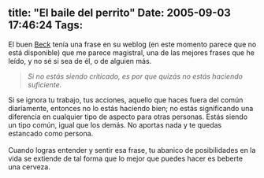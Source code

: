 title: "El baile del perrito"
Date: 2005-09-03 17:46:24
Tags: 
---
<p>El buen <a href="http://badc0ded.org.ar/" target="_blank">Beck</a>
tenía una frase en su weblog (en este momento parece que no está
disponible) que me parece magistral, una de las mejores frases que he
leído, y no sé si sea de él, o de alguien más.<br/></p>
<blockquote>
<em>Si no estás siendo criticado, es por que quizás no estás haciendo suficiente.</em><br/>
</blockquote>
<p>
Si se ignora tu trabajo, tus acciones, aquello que haces fuera del
común diariamente, entonces no lo estás haciendo bien; no estás
significando una diferencia en cualquier tipo de aspecto para otras
personas. Estás siendo un tipo común, igual que los demás. No aportas
nada y te quedas estancado como persona.<br/><br/>
Cuando logras entender y sentir esa frase, tu abanico de posibilidades
en la vida se extiende de tal forma que lo mejor que puedes hacer es
beberte una cerveza.<br/><br/><br/><br/></p>
